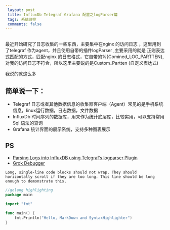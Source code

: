 ```yaml
---
 layout: post
 title: InfluxDb Telegraf Grafana 配置之logParser篇
 tags: 系统监控
 comments: false
---
```

##
最近开始研究了日志收集的一些东西，主要集中在nginx 的访问日志 ，这里用到了telegraf 作为agent，并且使用自带的插件logParser ,主要采用的就是
正则表达式匹配的方式，匹配nginx 的日志格式，它自带的%{Comined_LOG_PARTTEN},对我的访问日志不符合，所以这里主要说的是Custom_Partten (自定义表达式)  

我说的就这么多
## 简单说一下：
* Telegraf 日志或者其他数据信息的收集器客户端（Agent）常见的是手机系统信息，linux运行数据，日志数据，文件数据
* InfluxDb 时间序列的数据库，用来作为统计底层库，比较实用，可以支持常用Sql 语法的查询
* Grafana  统计界面的展示系统，支持多种图表展示
   
## PS
- [Parsing Logs into InfluxDB using Telegraf’s logparser Plugin](https://www.influxdata.com/telegraf-correlate-log-metrics-data-performance-bottlenecks)
- [Grok Debugger](http://grokdebug.herokuapp.com/)
      
```
Long, single-line code blocks should not wrap. They should horizontally scroll if they are too long. This line should be long enough to demonstrate this.
```


```go
//golang highlighting
package main

import "fmt"

func main() {
    fmt.Println("Hello, MarkDown and SyntaxHighlighter")
}
```
<!--{% if page.comments != false %}{% include disqus_comments.html %}{% endif %}-->
<!--{% include scripts.html %}	 -->

<!--Text can be **bold**, _italic_, or ~~strikethrough~~.

[Link to another page](another-page).

There should be whitespace between paragraphs.

There should be whitespace between paragraphs. We recommend including a README, or a file with information about your project.

# [](#header-1)Header 1

This is a normal paragraph following a header. GitHub is a code hosting platform for version control and collaboration. It lets you and others work together on projects from anywhere.

## [](#header-2)Header 2

> This is a blockquote following a header.
>
> When something is important enough, you do it even if the odds are not in your favor.

### [](#header-3)Header 3

```js
// Javascript code with syntax highlighting.
var fun = function lang(l) {
  dateformat.i18n = require('./lang/' + l)
  return true;
}
```

```ruby
# Ruby code with syntax highlighting
GitHubPages::Dependencies.gems.each do |gem, version|
  s.add_dependency(gem, "= #{version}")
end
```

#### [](#header-4)Header 4

*   This is an unordered list following a header.
*   This is an unordered list following a header.
*   This is an unordered list following a header.

##### [](#header-5)Header 5

1.  This is an ordered list following a header.
2.  This is an ordered list following a header.
3.  This is an ordered list following a header.

###### [](#header-6)Header 6

| head1        | head two          | three |
|:-------------|:------------------|:------|
| ok           | good swedish fish | nice  |
| out of stock | good and plenty   | nice  |
| ok           | good `oreos`      | hmm   |
| ok           | good `zoute` drop | yumm  |

### There's a horizontal rule below this.

* * *

### Here is an unordered list:

*   Item foo
*   Item bar
*   Item baz
*   Item zip

### And an ordered list:

1.  Item one
1.  Item two
1.  Item three
1.  Item four

### And a nested list:

- level 1 item
  - level 2 item
  - level 2 item
    - level 3 item
    - level 3 item
- level 1 item
  - level 2 item
  - level 2 item
  - level 2 item
- level 1 item
  - level 2 item
  - level 2 item
- level 1 item

### Small image

![](https://assets-cdn.github.com/images/icons/emoji/octocat.png)

### Large image

![](https://guides.github.com/activities/hello-world/branching.png)


### Definition lists can be used with HTML syntax.

<dl>
<dt>Name</dt>
<dd>Godzilla</dd>
<dt>Born</dt>
<dd>1952</dd>
<dt>Birthplace</dt>
<dd>Japan</dd>
<dt>Color</dt>
<dd>Green</dd>
</dl>

```
Long, single-line code blocks should not wrap. They should horizontally scroll if they are too long. This line should be long enough to demonstrate this.
```

```
The final element.
```-->
